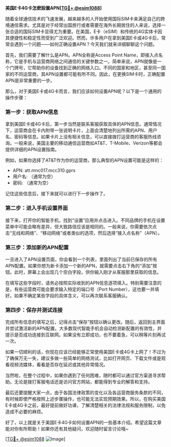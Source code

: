 **美国E卡4G卡怎麽設置APN[[TG💪+ @esim1088](https://t.me/s/esim1088)]**

随着全球通信技术的飞速发展，越来越多的人开始使用国际SIM卡来满足自己的跨境通信需求。尤其是对于经常出国旅行或者需要在海外长期居住的人来说，选择一张合适的国际SIM卡显得尤为重要。在美国，E卡（eSIM）和传统的4G实体卡因其便捷性和稳定性而受到广泛欢迎。然而，许多用户在拿到美国E卡或4G卡后，常常会遇到一个问题——如何正确设置APN？今天我们就来详细聊聊这个问题。

首先，我们需要了解什么是APN。APN全称是Access Point Name，即接入点名称，它是手机与运营商网络之间通信的关键参数之一。简单来说，APN就像是一个门牌号，它帮助你的设备找到正确的网络入口。不同的国家和地区，甚至同一国家的不同运营商，其APN设置都可能有所不同。因此，在更换SIM卡时，正确配置APN是非常重要的一步。

那么，对于美国E卡或4G卡而言，我们应该如何设置APN呢？以下是一个通用的操作步骤：

### 第一步：获取APN信息

拿到美国E卡或4G卡后，第一步当然是联系客服获取具体的APN信息。通常情况下，运营商会在卡内附带一张说明卡片，上面会清楚地列出所需的APN、用户名、密码等信息。如果卡片上没有相关信息，可以直接拨打运营商的客服热线咨询。一般来说，美国主要的移动通信运营商如AT&T、T-Mobile、Verizon等都会提供详细的APN设置指南。

例如，如果你选择了AT&T作为你的运营商，那么典型的APN设置可能是这样的：
- APN: att.mnc017.mcc310.gprs
- 用户名: （通常为空）
- 密码: （通常为空）

记住这些信息后，接下来就可以进行下一步操作了。

### 第二步：进入手机设置界面

接下来，打开你的智能手机，找到“设置”应用并点击进入。不同品牌的手机在设置菜单中可能会略有差异，但大致路径应该是相同的。一般来说，你需要依次点击“无线和网络”、“移动网络”或者类似的选项，然后选择“接入点名称”（APN）。

### 第三步：添加新的APN配置

一旦进入了APN设置页面，你会看到一个列表，里面列出了当前已保存的所有APN配置。如果你想为新卡添加一个新的APN，就需要点击右下角的“添加”按钮。此时，屏幕上会出现几个空白字段，供你输入刚才从客服那里获取的信息。

在填写这些字段时，请务必按照实际收到的APN信息逐项填入。特别需要注意的是，有些运营商可能会要求输入特定的端口号（Port Number），这也要一并填好。如果不确定某些字段的具体含义，可以再次联系客服确认。

### 第四步：保存并测试连接

完成所有信息的填写之后，记得点击“保存”按钮以确认更改。随后，返回到主界面并尝试激活新的APN配置。大多数现代智能手机会自动检测新配置的有效性，并提示是否成功连接到互联网。如果没有立即成功，也不要着急，可以稍等片刻再试一次。

如果一切顺利的话，你现在应该已经能够正常使用美国E卡或4G卡上网了！不过为了确保万无一失，建议多做一些简单的网络测试，比如打开网页、下载文件或是观看视频流媒体，看看是否存在延迟或其他异常情况。

当然啦，在整个过程中，如果你遇到了任何困难，随时都可以通过官方渠道寻求帮助。无论是拨打客服电话还是访问官方网站，都能得到专业的解答和支持。

最后还要提醒大家一点，由于各国法律政策的变化以及各运营商服务条款的不同，有时候即使严格按照上述步骤操作，也可能无法实现预期效果。所以，在购买美国E卡或4G卡之前，最好提前做好功课，了解清楚相关的法律法规和服务限制，以免造成不必要的麻烦。

好了，以上就是关于美国E卡4G卡如何设置APN的一些基本介绍。希望这篇文章能对你有所帮助！如果你还有其他疑问，欢迎随时留言讨论哦~

[[TG💪+ @esim1088](https://t.me/s/esim1088) ![Image](https://i.postimg.cc/4NQfJmqS/Snipaste-2025-05-13-00-14-12.png)]